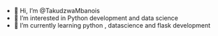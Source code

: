 - 👋 Hi, I’m @TakudzwaMbanois
- 👀 I’m interested in Python development and data science
- 🌱 I’m currently learning python , datascience and flask development
  


<!---
TakudzwaMbanois/TakudzwaMbanois is a ✨ special ✨ repository because its `README.md` (this file) appears on your GitHub profile.
You can click the Preview link to take a look at your changes.
--->
